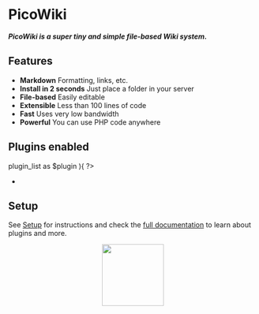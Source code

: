 # PicoWiki

**_PicoWiki is a super tiny and simple file-based Wiki system._**


## Features

- **Markdown** Formatting, links, etc.
- **Install in 2 seconds** Just place a folder in your server
- **File-based** Easily editable
- **Extensible** Less than 100 lines of code
- **Fast** Uses very low bandwidth
- **Powerful** You can use PHP code anywhere


## Plugins enabled

<?php foreach( $this->plugin_list as $plugin ){ ?>
- <?=pathinfo($plugin)['filename']?>

<?php } ?>

## Setup

See [Setup](setup) for instructions and check the [full documentation](https://github.com/luckyshot/picowiki#readme) to learn about plugins and more.

<p style="text-align: center"><img src="<?=$this->config['app_url']?>static/picowiki-icon.png" style="height:125px;width:125px"></p>
